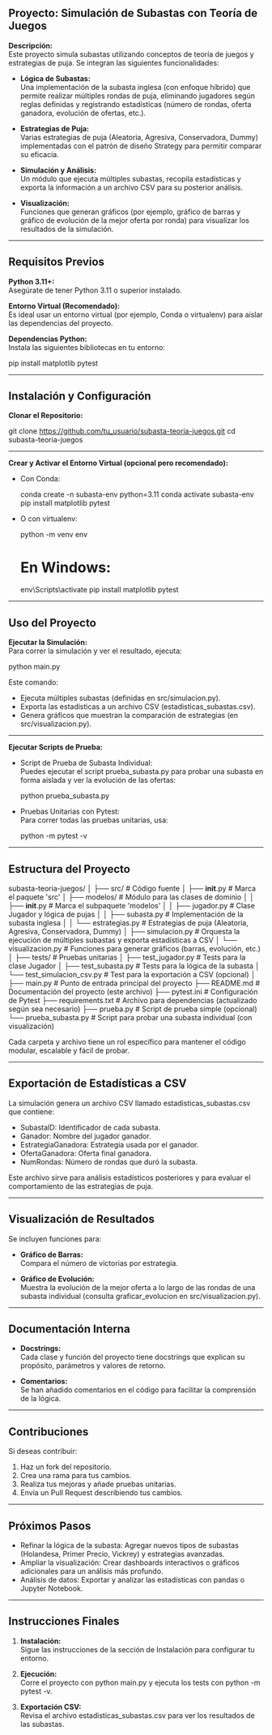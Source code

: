 ## Proyecto: Simulación de Subastas con Teoría de Juegos

**Descripción:**  
Este proyecto simula subastas utilizando conceptos de teoría de juegos y estrategias de puja. Se integran las siguientes funcionalidades:

- **Lógica de Subastas:**  
  Una implementación de la subasta inglesa (con enfoque híbrido) que permite realizar múltiples rondas de puja, eliminando jugadores según reglas definidas y registrando estadísticas (número de rondas, oferta ganadora, evolución de ofertas, etc.).

- **Estrategias de Puja:**  
  Varias estrategias de puja (Aleatoria, Agresiva, Conservadora, Dummy) implementadas con el patrón de diseño Strategy para permitir comparar su eficacia.

- **Simulación y Análisis:**  
  Un módulo que ejecuta múltiples subastas, recopila estadísticas y exporta la información a un archivo CSV para su posterior análisis.

- **Visualización:**  
  Funciones que generan gráficos (por ejemplo, gráfico de barras y gráfico de evolución de la mejor oferta por ronda) para visualizar los resultados de la simulación.

---
## Requisitos Previos

**Python 3.11+:**  
Asegúrate de tener Python 3.11 o superior instalado.

**Entorno Virtual (Recomendado):**  
Es ideal usar un entorno virtual (por ejemplo, Conda o virtualenv) para aislar las dependencias del proyecto.

**Dependencias Python:**  
Instala las siguientes bibliotecas en tu entorno:

pip install matplotlib pytest

---
## Instalación y Configuración

**Clonar el Repositorio:**

git clone https://github.com/tu_usuario/subasta-teoria-juegos.git
cd subasta-teoria-juegos

---
**Crear y Activar el Entorno Virtual (opcional pero recomendado):**

- Con Conda:

  conda create -n subasta-env python=3.11
  conda activate subasta-env
  pip install matplotlib pytest

- O con virtualenv:

  python -m venv env
  # En Windows:
  env\Scripts\activate
  pip install matplotlib pytest

---
## Uso del Proyecto

**Ejecutar la Simulación:**  
Para correr la simulación y ver el resultado, ejecuta:

python main.py

Este comando:
- Ejecuta múltiples subastas (definidas en src/simulacion.py).
- Exporta las estadísticas a un archivo CSV (estadisticas_subastas.csv).
- Genera gráficos que muestran la comparación de estrategias (en src/visualizacion.py).

---
**Ejecutar Scripts de Prueba:**

- Script de Prueba de Subasta Individual:  
  Puedes ejecutar el script prueba_subasta.py para probar una subasta en forma aislada y ver la evolución de las ofertas:

  python prueba_subasta.py

- Pruebas Unitarias con Pytest:  
  Para correr todas las pruebas unitarias, usa:

  python -m pytest -v

---
## Estructura del Proyecto

subasta-teoria-juegos/
│
├── src/                        # Código fuente
│   ├── __init__.py             # Marca el paquete 'src'
│   ├── modelos/                # Módulo para las clases de dominio
│   │   ├── __init__.py         # Marca el subpaquete 'modelos'
│   │   ├── jugador.py          # Clase Jugador y lógica de pujas
│   │   ├── subasta.py          # Implementación de la subasta inglesa
│   │   └── estrategias.py      # Estrategias de puja (Aleatoria, Agresiva, Conservadora, Dummy)
│   ├── simulacion.py           # Orquesta la ejecución de múltiples subastas y exporta estadísticas a CSV
│   └── visualizacion.py        # Funciones para generar gráficos (barras, evolución, etc.)
│
├── tests/                      # Pruebas unitarias
│   ├── test_jugador.py         # Tests para la clase Jugador
│   ├── test_subasta.py         # Tests para la lógica de la subasta
│   └── test_simulacion_csv.py  # Test para la exportación a CSV (opcional)
│
├── main.py                     # Punto de entrada principal del proyecto
├── README.md                   # Documentación del proyecto (este archivo)
├── pytest.ini                  # Configuración de Pytest
├── requirements.txt            # Archivo para dependencias (actualizado según sea necesario)
├── prueba.py                   # Script de prueba simple (opcional)
└── prueba_subasta.py           # Script para probar una subasta individual (con visualización)

Cada carpeta y archivo tiene un rol específico para mantener el código modular, escalable y fácil de probar.

---
## Exportación de Estadísticas a CSV

La simulación genera un archivo CSV llamado estadisticas_subastas.csv que contiene:

- SubastaID: Identificador de cada subasta.
- Ganador: Nombre del jugador ganador.
- EstrategiaGanadora: Estrategia usada por el ganador.
- OfertaGanadora: Oferta final ganadora.
- NumRondas: Número de rondas que duró la subasta.

Este archivo sirve para análisis estadísticos posteriores y para evaluar el comportamiento de las estrategias de puja.

---
## Visualización de Resultados

Se incluyen funciones para:

- **Gráfico de Barras:**  
  Compara el número de victorias por estrategia.

- **Gráfico de Evolución:**  
  Muestra la evolución de la mejor oferta a lo largo de las rondas de una subasta individual (consulta graficar_evolucion en src/visualizacion.py).

---
## Documentación Interna

- **Docstrings:**  
  Cada clase y función del proyecto tiene docstrings que explican su propósito, parámetros y valores de retorno.

- **Comentarios:**  
  Se han añadido comentarios en el código para facilitar la comprensión de la lógica.

---
## Contribuciones

Si deseas contribuir:

1. Haz un fork del repositorio.
2. Crea una rama para tus cambios.
3. Realiza tus mejoras y añade pruebas unitarias.
4. Envía un Pull Request describiendo tus cambios.

---
## Próximos Pasos

- Refinar la lógica de la subasta: Agregar nuevos tipos de subastas (Holandesa, Primer Precio, Vickrey) y estrategias avanzadas.
- Ampliar la visualización: Crear dashboards interactivos o gráficos adicionales para un análisis más profundo.
- Análisis de datos: Exportar y analizar las estadísticas con pandas o Jupyter Notebook.

---
## Instrucciones Finales

1. **Instalación:**  
   Sigue las instrucciones de la sección de Instalación para configurar tu entorno.

2. **Ejecución:**  
   Corre el proyecto con python main.py y ejecuta los tests con python -m pytest -v.

3. **Exportación CSV:**  
   Revisa el archivo estadisticas_subastas.csv para ver los resultados de las subastas.
